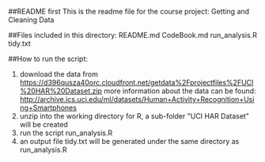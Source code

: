 ##README first
This is the readme file for the course project: Getting and Cleaning Data

##Files included in this directory:
README.md
CodeBook.md
run_analysis.R
tidy.txt

##How to run the script:
1. download the data from 
https://d396qusza40orc.cloudfront.net/getdata%2Fprojectfiles%2FUCI%20HAR%20Dataset.zip
more information about the data can be found: 
http://archive.ics.uci.edu/ml/datasets/Human+Activity+Recognition+Using+Smartphones 
2. unzip into the working directory for R, a sub-folder "UCI HAR Dataset" will be created
3. run the script run_analysis.R
4. an output file tidy.txt will be generated under the same directory as run_analysis.R


